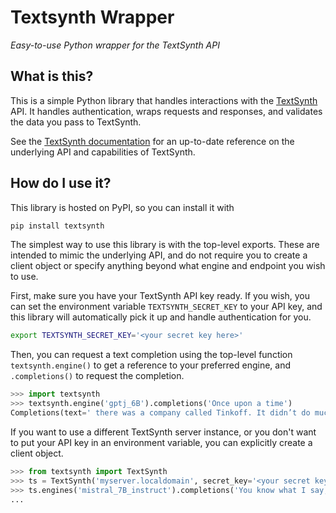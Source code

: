 # Textsynth Wrapper

_Easy-to-use Python wrapper for the TextSynth API_

## What is this?

This is a simple Python library that handles interactions with the
[TextSynth](https://textsynth.com/) API. It handles authentication, wraps
requests and responses, and validates the data you pass to TextSynth.

See the [TextSynth documentation](https://textsynth.com/documentation.html) for
an up-to-date reference on the underlying API and capabilities of TextSynth.

## How do I use it?

This library is hosted on PyPI, so you can install it with

```sh
pip install textsynth
```

The simplest way to use this library is with the top-level exports. These are
intended to mimic the underlying API, and do not require you to create a client
object or specify anything beyond what engine and endpoint you wish to use.

First, make sure you have your TextSynth API key ready. If you wish, you can
set the environment variable `TEXTSYNTH_SECRET_KEY` to your API key, and this
library will automatically pick it up and handle authentication for you.

```sh
export TEXTSYNTH_SECRET_KEY='<your secret key here>'
```

Then, you can request a text completion using the top-level function
`textsynth.engine()` to get a reference to your preferred engine, and
`.completions()` to request the completion.

```python
>>> import textsynth
>>> textsynth.engine('gptj_6B').completions('Once upon a time')
Completions(text=' there was a company called Tinkoff. It didn’t do much that day.\n')
```

If you want to use a different TextSynth server instance, or you don't want to
put your API key in an environment variable, you can explicitly create a client
object.

```python
>>> from textsynth import TextSynth
>>> ts = TextSynth('myserver.localdomain', secret_key='<your secret key here>')
>>> ts.engines('mistral_7B_instruct').completions('You know what I say,')
...
```

